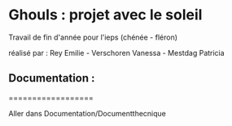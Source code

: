 Ghouls : projet avec le soleil
===============================

Travail de fin d'année pour l'ieps (chénée - fléron)

réalisé par : Rey Emilie - Verschoren Vanessa - Mestdag Patricia

## Documentation :
==================

Aller dans Documentation/Documentthecnique